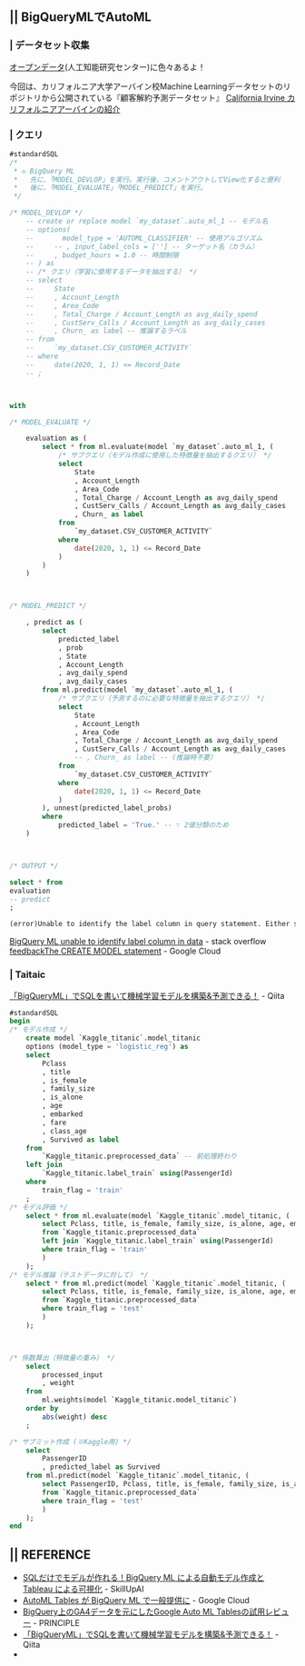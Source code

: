 ## || BigQueryMLでAutoML
### | データセット収集
[オープンデータ](https://hsi.ksc.kwansei.ac.jp/AI-Center/opendata.html)(人工知能研究センター)に色々あるよ！

今回は、カリフォルニア大学アーバイン校Machine Learningデータセットのリポジトリから公開されている『顧客解約予測データセット』
[California Irvine カリフォルニアアーバインの紹介](https://academic-accelerator.com/Manuscript-Generator/jp/California-Irvine)


### | クエリ

```sql
#standardSQL
/*
 * ◇ BigQuery ML
 *   先に、「MODEL_DEVLOP」を実行。実行後、コメントアウトしてView化すると便利
 *   後に、「MODEL_EVALUATE」「MODEL_PREDICT」を実行。
 */

/* MODEL_DEVLOP */
    -- create or replace model `my_dataset`.auto_ml_1 -- モデル名
    -- options(
    --       model_type = 'AUTOML_CLASSIFIER' -- 使用アルゴリズム
    --     -- , input_label_cols = [''] -- ターゲット名（カラム）
    --     , budget_hours = 1.0 -- 時間制限
    -- ) as
    -- /* クエリ（学習に使用するデータを抽出する） */
    -- select
    --     State
    --     , Account_Length
    --     , Area_Code
    --     , Total_Charge / Account_Length as avg_daily_spend
    --     , CustServ_Calls / Account_Length as avg_daily_cases
    --     , Churn_ as label -- 推論するラベル
    -- from  
    --     `my_dataset.CSV_CUSTOMER_ACTIVITY`
    -- where
    --     date(2020, 1, 1) <= Record_Date
    -- ;



with

/* MODEL_EVALUATE */

    evaluation as (
        select * from ml.evaluate(model `my_dataset`.auto_ml_1, (
            /* サブクエリ（モデル作成に使用した特徴量を抽出するクエリ） */
            select
                State
                , Account_Length
                , Area_Code
                , Total_Charge / Account_Length as avg_daily_spend
                , CustServ_Calls / Account_Length as avg_daily_cases
                , Churn_ as label
            from  
                `my_dataset.CSV_CUSTOMER_ACTIVITY`
            where
                date(2020, 1, 1) <= Record_Date
            )
        )
    )



/* MODEL_PREDICT */

    , predict as (
        select
            predicted_label
            , prob
            , State
            , Account_Length
            , avg_daily_spend
            , avg_daily_cases
        from ml.predict(model `my_dataset`.auto_ml_1, (
            /* サブクエリ（予測するのに必要な特徴量を抽出するクエリ） */
            select
                State
                , Account_Length
                , Area_Code
                , Total_Charge / Account_Length as avg_daily_spend
                , CustServ_Calls / Account_Length as avg_daily_cases
                -- , Churn_ as label -- (推論時不要）
            from  
                `my_dataset.CSV_CUSTOMER_ACTIVITY`
            where
                date(2020, 1, 1) <= Record_Date
            )
        ), unnest(predicted_label_probs)
        where
            predicted_label = 'True.' -- ∵ 2値分類のため
    )



/* OUTPUT */

select * from 
evaluation
-- predict
;
```

```txt
(error)Unable to identify the label column in query statement. Either specify the label column using OPTIONS(input_label_cols=['your_label_col']) or name the label column in the data as 'label'.
```
[BigQuery ML unable to identify label column in data](https://stackoverflow.com/questions/54151811/bigquery-ml-unable-to-identify-label-column-in-data) - stack overflow
[feedbackThe CREATE MODEL statement](https://cloud.google.com/bigquery-ml/docs/reference/standard-sql/bigqueryml-syntax-create) - Google Cloud

### | Taitaic
[「BigQueryML」でSQLを書いて機械学習モデルを構築&予測できる！](https://qiita.com/s_yaginuma/items/b692d3716dcb06416ce0) - Qiita
```sql
#standardSQL
begin
/* モデル作成 */
    create model `Kaggle_titanic`.model_titanic
    options (model_type = 'logistic_reg') as
    select
        Pclass
        , title
        , is_female
        , family_size
        , is_alone
        , age
        , embarked
        , fare
        , class_age
        , Survived as label
    from 
        `Kaggle_titanic.preprocessed_data` -- 前処理終わり
    left join 
        `Kaggle_titanic.label_train` using(PassengerId)
    where 
        train_flag = 'train'
    ;
/* モデル評価 */
    select * from ml.evaluate(model `Kaggle_titanic`.model_titanic, (
        select Pclass, title, is_female, family_size, is_alone, age, embarked, fare, class_age, Survived as label
        from `Kaggle_titanic.preprocessed_data`
        left join `Kaggle_titanic.label_train` using(PassengerId)
        where train_flag = 'train'
        )
    );
/* モデル推論（テストデータに対して） */
    select * from ml.predict(model `Kaggle_titanic`.model_titanic, (
        select Pclass, title, is_female, family_size, is_alone, age, embarked, fare, class_age, Survived as label
        from `Kaggle_titanic.preprocessed_data`
        where train_flag = 'test'
        )
    );



/* 係数算出（特徴量の重み） */
    select 
        processed_input
        , weight
    from 
        ml.weights(model `Kaggle_titanic.model_titanic`)
    order by  
        abs(weight) desc
    ;

/* サブミット作成 (※Kaggle用) */
    select 
        PassengerID
        , predicted_label as Survived
    from ml.predict(model `Kaggle_titanic`.model_titanic, (
        select PassengerID, Pclass, title, is_female, family_size, is_alone, age, embarked, fare, class_age, Survived as label
        from `Kaggle_titanic.preprocessed_data`
        where train_flag = 'test'
        )
    );
end
```


## || REFERENCE
+ [SQLだけでモデルが作れる！BigQuery ML による自動モデル作成と Tableau による可視化](https://www.skillupai.com/blog/tech/bigquery-tableau/) - SkillUpAI
+ [AutoML Tables が BigQuery ML で一般提供に](https://cloud.google.com/blog/ja/products/data-analytics/automl-tables-now-generally-available-bigquery-ml) - Google Cloud
+ [BigQuery上のGA4データを元にしたGoogle Auto ML Tablesの試用レビュー](https://www.principle-c.com/column/ga/ga4/review-ga4-google-auto-ml-tables/) - PRINCIPLE
+ [「BigQueryML」でSQLを書いて機械学習モデルを構築&予測できる！](https://qiita.com/s_yaginuma/items/b692d3716dcb06416ce0) - Qiita
+ 

